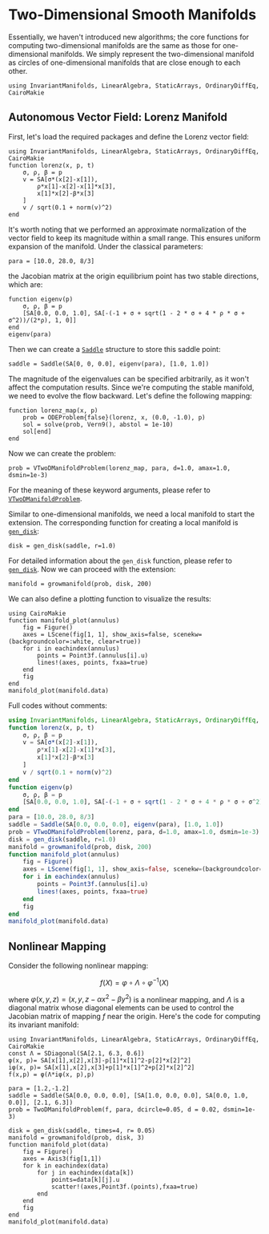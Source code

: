 # Two-Dimensional Smooth Manifolds

Essentially, we haven't introduced new algorithms; the core functions for computing two-dimensional manifolds are the same as those for one-dimensional manifolds. We simply represent the two-dimensional manifold as circles of one-dimensional manifolds that are close enough to each other.

```@setup lorenz
using InvariantManifolds, LinearAlgebra, StaticArrays, OrdinaryDiffEq, CairoMakie
```
## Autonomous Vector Field: Lorenz Manifold
First, let's load the required packages and define the Lorenz vector field:
```@repl lorenz
using InvariantManifolds, LinearAlgebra, StaticArrays, OrdinaryDiffEq, CairoMakie
function lorenz(x, p, t)
    σ, ρ, β = p
    v = SA[σ*(x[2]-x[1]),
        ρ*x[1]-x[2]-x[1]*x[3],
        x[1]*x[2]-β*x[3]
    ]
    v / sqrt(0.1 + norm(v)^2)
end
```

It's worth noting that we performed an approximate normalization of the vector field to keep its magnitude within a small range. This ensures uniform expansion of the manifold. Under the classical parameters:
```@repl lorenz
para = [10.0, 28.0, 8/3]
```
the Jacobian matrix at the origin equilibrium point has two stable directions, which are:
```@example lorenz
function eigenv(p)
    σ, ρ, β = p
    [SA[0.0, 0.0, 1.0], SA[-(-1 + σ + sqrt(1 - 2 * σ + 4 * ρ * σ + σ^2))/(2*ρ), 1, 0]]
end
eigenv(para)
```
Then we can create a [`Saddle`](@ref) structure to store this saddle point:
```@repl lorenz
saddle = Saddle(SA[0, 0, 0.0], eigenv(para), [1.0, 1.0])
```
The magnitude of the eigenvalues can be specified arbitrarily, as it won't affect the computation results. Since we're computing the stable manifold, we need to evolve the flow backward. Let's define the following mapping:
```@repl lorenz
function lorenz_map(x, p)
    prob = ODEProblem{false}(lorenz, x, (0.0, -1.0), p)
    sol = solve(prob, Vern9(), abstol = 1e-10)
    sol[end]
end
```

Now we can create the problem:
```@repl lorenz
prob = VTwoDManifoldProblem(lorenz_map, para, d=1.0, amax=1.0, dsmin=1e-3)
```
For the meaning of these keyword arguments, please refer to [`VTwoDManifoldProblem`](@ref).

Similar to one-dimensional manifolds, we need a local manifold to start the extension. The corresponding function for creating a local manifold is [`gen_disk`](@ref):
```@repl lorenz
disk = gen_disk(saddle, r=1.0)
```
For detailed information about the `gen_disk` function, please refer to [`gen_disk`](@ref). Now we can proceed with the extension:
```@repl lorenz
manifold = growmanifold(prob, disk, 200)
```

We can also define a plotting function to visualize the results:
```@example lorenz
using CairoMakie
function manifold_plot(annulus)
    fig = Figure()
    axes = LScene(fig[1, 1], show_axis=false, scenekw=(backgroundcolor=:white, clear=true))
    for i in eachindex(annulus)
        points = Point3f.(annulus[i].u)
        lines!(axes, points, fxaa=true)
    end
    fig
end
manifold_plot(manifold.data)
```

Full codes without comments:
```julia
using InvariantManifolds, LinearAlgebra, StaticArrays, OrdinaryDiffEq, CairoMakie
function lorenz(x, p, t)
    σ, ρ, β = p
    v = SA[σ*(x[2]-x[1]),
        ρ*x[1]-x[2]-x[1]*x[3],
        x[1]*x[2]-β*x[3]
    ]
    v / sqrt(0.1 + norm(v)^2)
end
function eigenv(p)
    σ, ρ, β = p
    [SA[0.0, 0.0, 1.0], SA[-(-1 + σ + sqrt(1 - 2 * σ + 4 * ρ * σ + σ^2))/(2*ρ), 1, 0]]
end
para = [10.0, 28.0, 8/3]
saddle = Saddle(SA[0.0, 0.0, 0.0], eigenv(para), [1.0, 1.0])
prob = VTwoDManifoldProblem(lorenz, para, d=1.0, amax=1.0, dsmin=1e-3)
disk = gen_disk(saddle, r=1.0)
manifold = growmanifold(prob, disk, 200)
function manifold_plot(annulus)
    fig = Figure()
    axes = LScene(fig[1, 1], show_axis=false, scenekw=(backgroundcolor=:white, clear=true))
    for i in eachindex(annulus)
        points = Point3f.(annulus[i].u)
        lines!(axes, points, fxaa=true)
    end
    fig
end
manifold_plot(manifold.data)
```


## Nonlinear Mapping

Consider the following nonlinear mapping:

```math
f(X)=\varphi\circ\Lambda\circ\varphi^{-1}(X)
```
where $\varphi(x,y,z)=(x,y,z-\alpha x^2-\beta y^2)$ is a nonlinear mapping, and $\Lambda$ is a diagonal matrix whose diagonal elements can be used to control the Jacobian matrix of mapping $f$ near the origin. Here's the code for computing its invariant manifold:
```@example nonlinearmap
using InvariantManifolds, LinearAlgebra, StaticArrays, OrdinaryDiffEq, CairoMakie
const Λ = SDiagonal(SA[2.1, 6.3, 0.6])
φ(x, p)= SA[x[1],x[2],x[3]-p[1]*x[1]^2-p[2]*x[2]^2]
iφ(x, p)= SA[x[1],x[2],x[3]+p[1]*x[1]^2+p[2]*x[2]^2]
f(x,p) = φ(Λ*iφ(x, p),p)

para = [1.2,-1.2]
saddle = Saddle(SA[0.0, 0.0, 0.0], [SA[1.0, 0.0, 0.0], SA[0.0, 1.0, 0.0]], [2.1, 6.3])
prob = TwoDManifoldProblem(f, para, dcircle=0.05, d = 0.02, dsmin=1e-3)

disk = gen_disk(saddle, times=4, r= 0.05)
manifold = growmanifold(prob, disk, 3)
function manifold_plot(data)
    fig = Figure()
    axes = Axis3(fig[1,1])
    for k in eachindex(data)
        for j in eachindex(data[k])
            points=data[k][j].u
            scatter!(axes,Point3f.(points),fxaa=true)
        end
    end
    fig
end
manifold_plot(manifold.data)
```